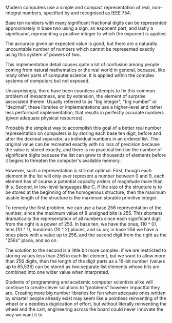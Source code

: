 Modern computers use a simple and compact representation of real, non-integral numbers, specified by and recognised as IEEE 754.

Base ten numbers with many significant fractional digits can be represented approximately in base two using a sign, an exponent part, and lastly a significand, representing a positive integer to which the exponent is applied.

The accuracy given an expected value is good, but there are a naturally uncountable number of numbers which cannot be represented exactly using this system of powers of two.

This implementation detail causes quite a lot of confusion among people coming from natural mathematics or the real world in general, because, like many other parts of computer science, it is applied within the complex systems of computers but not exposed.

Unsurprisingly, there have been countless attempts to fix this common problem of inexactness, and by extension, the element of surprise associated therein. Usually referred to as "big integer", "big number" or "decimal", these libraries or implementations use a higher-level and rather less performant implementation, that results in perfectly accurate numbers (given adequate physical resources).

Probably the simplest way to accomplish this goal of a better real number representation on computers is by storing each base ten digit, before and after the decimal separator, as individual numbers in an ordered list. The original value can be recreated exactly with no loss of precision because the value is stored exactly, and there is no practical limit on the number of significant digits because the list can grow to thousands of elements before it begins to threaten the computer's available memory.

However, such a representation is still not optimal. First, though each element in the list will only ever represent a number between 0 and 9, each element has of course a potential capacity orders of magnitude more than this. Second, in low-level languages like C, if the size of the structure is to be stored at the beginning of the homogenous structure, then the maximum usable length of the structure is the maximum storable primitive integer.

To remedy the first problem, we can use a base 256 representation of the number, since the maximum value of 8 unsigned bits is 255. This shortens dramatically the representation of all numbers since each significant digit from the right is a power of 256. In base ten, we have the ones, (10 ^ 0), tens (10 ^ 1), hundreds (10 ^ 2) places, and so on; in base 256 we have a ones place with a value up to 256, and the second digit from the right as the "256s" place, and so on.

The solution to the second is a little bit more complex: if we are restricted to storing values less than 256 in each list element, but we want to allow more than 256 digits, then the length of the digit parts as a 16-bit number (values up to 65,536) can be stored as two separate list elements whose bits are combined into one wider value when interpreted.

Students of programming and academic computer scientists alike will continue to create clever solutions to "problems" however impactful they are. Creating more big number libraries for fun when adequate ones written by smarter people already exist may seem like a pointless reinventing of the wheel or a needless duplication of effort, but without literally reinventing the wheel and the cart, engineering across the board could never innovate the way we want it to. 

